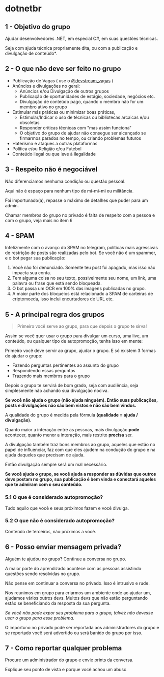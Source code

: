 
# dotnetbr

## 1 - Objetivo do grupo

Ajudar desenvolvedores .NET, em especial C#, em suas questões técnicas. 

Seja com ajuda técnica propriamente dita, ou com a publicação e divulgação de conteúdo*.

## 2 - O que não deve ser feito no grupo

* Publicação de Vagas ( use o [@devstream_vagas](https://t.me/devstream_vagas)  )
* Anúncios e divulgações no geral:
  * Anúncios e/ou Divulgação de outros grupos
  * Publicação de oportunidades de estágio, sociedade, negócios etc.
  * Divulgação de conteúdo pago, quando o membro não for um membro ativo no grupo
* Estimular más práticas ou minimizar boas práticas,
  * Estimular/Indicar o uso de técnicas ou bibliotecas arcaicas e/ou obsoletas
  * Responder críticas técnicas com "mas assim funciona"
  * O objetivo do grupo de ajudar não consegue ser alcançado se firmarmos parados no tempo, ou criando problemas futuros
* Haterismo e ataques a outras plataformas
* Política e/ou Religião e/ou Futebol
* Conteúdo ilegal ou que leve à ilegalidade

## 3 - Respeito não é negociável

Não diferenciamos nenhuma condição ou questão pessoal. 

Aqui não é espaço para nenhum tipo de mi-mi-mi ou militância.

Foi importunado(a), repasse o máximo de detalhes que puder para um admin.

Chamar membros do grupo no privado é falta de respeito com a pessoa e com o grupo, veja mais no item 6

## 4 - SPAM

Infelizmente com o avanço do SPAM no telegram, políticas mais agressivas de restrição de posts são realizadas pelo bot. Se você não é um spammer, e o bot pegar sua publicação:

1) Você não foi denunciado. Somente teu post foi apagado, mas isso não impacta sua conta.
2) Tem alguma coisa no seu texto, possivelmente seu nome, um link, uma palavra ou frase que está sendo bloqueada.
3) O bot passa um OCR em 100% das imagens publicadas no grupo.
4) A maior parte dos bloqueios está relacionado a SPAM de carteiras de criptomoeda, isso inclui encurtadores de URL etc.

## 5 - A principal regra dos grupos

> Primeiro você serve ao grupo, para que depois o grupo te sirva!

Assim se você quer usar o grupo para divulgar um curso, uma live, um conteúdo,  ou qualquer tipo de autopromoção, tenha isso em mente:

Primeiro você deve servir ao grupo, ajudar o grupo. E só existem 3 formas de ajudar o grupo:
* Fazendo perguntas pertinentes ao assunto do grupo
* Respondendo essas perguntas
* Trazendo mais membros para o grupo

Depois o grupo te servirá de bom grado, seja com audiência, seja simplesmente não achando sua divulgação nociva.

**Se você não ajuda o grupo (não ajuda ninguém). Então suas publicações, posts e divulgações não são bem vistos e não são bem vindos.**

A qualidade do grupo é medida pela fórmula **(qualidade = ajuda / divulgação)**.

Quanto maior a interação entre as pessoas, mais divulgação **pode** acontecer, quanto menor a interação, mais restrito **precisa** ser.

A divulgação também traz bons membros ao grupo, aqueles que estão no papel de influenciar, faz com que eles ajudem na condução do grupo e na ajuda daqueles que precisam de ajuda. 

Então divulgação sempre será um mal necessário.

**Se você ajuda o grupo, se você ajuda a responder as dúvidas que outros devs postam no grupo, sua publicação é bem vinda e conectará aqueles que te admiram com o seu conteúdo.**

### 5.1 O que é considerado autopromoção?

Tudo aquilo que você e seus próximos fazem e você divulga.

### 5.2 O que não é considerado autopromoção?

Conteúdo de terceiros, não próximos a você.

## 6 - Posso enviar mensagem privada?

Alguém te ajudou no grupo? Continue a conversa no grupo. 

A maior parte do aprendizado acontece com as pessoas assistindo questões sendo resolvidas no grupo.

Não pense em continuar a conversa no privado. Isso é intrusivo e rude.

Nos reunimos em grupo para criarmos um ambiente onde ao ajudar um, ajudamos vários outros devs. Muitos devs que não estão perguntando estão se beneficiando da resposta da sua pergunta. 

*Se você não pode expor seu problema para o grupo, talvez não devesse usar o grupo para esse problema.*

O importuno no privado pode ser reportada aos administradores do grupo e se reportado você será advertido ou será banido do grupo por isso.

## 7 - Como reportar qualquer problema

Procure um administrador do grupo e envie prints da conversa.

Explique seu ponto de vista e porque você achou um abuso.

